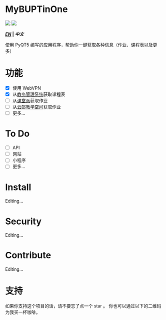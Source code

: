 # MyBUPTinOne
![](https://unv-shield.librian.net/api/unv_shield?repo=Nova-Noir/MyBUPTinOne)
![](https://unv-shield.librian.net/api/unv_shield?txt=NovaNo1r%20&url=https://avatars.githubusercontent.com/u/68760718)

***[EN](README_CN.md)* | *中文***

使用 PyQT5 编写的应用程序，帮助你一键获取各种信息（作业、课程表以及更多）


# 功能
- [X] 使用 WebVPN
- [X] 从[教务管理系统](https://jwgl.bupt.edu.cn/)获取课程表
- [ ] 从[课堂派](https://www.ketangpai.com/)获取作业
- [ ] 从[云邮教学空间](https://ucloud.bupt.edu.cn/uclass/#/)获取作业
- [ ] 更多...

# To Do
- [ ] API
- [ ] 网站
- [ ] 小程序
- [ ] 更多...

# Install
Editing...

# Security
Editing...

# Contribute
Editing...

# 支持
如果你支持这个项目的话，请不要忘了点一个 star 。
你也可以通过以下的二维码为我买一杯咖啡。


